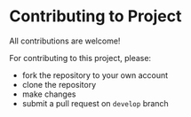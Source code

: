 # Contributing to Project

All contributions are welcome!

For contributing to this project, please:
* fork the repository to your own account
* clone the repository
* make changes
* submit a pull request on `develop` branch
